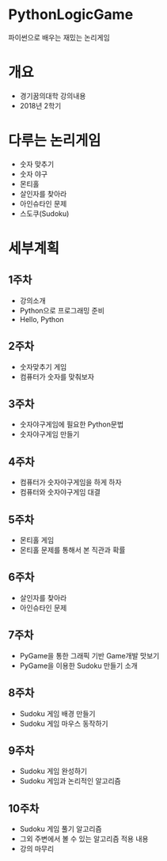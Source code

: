 # PythonLogicGame
파이썬으로 배우는 재밌는 논리게임

개요
====
* 경기꿈의대학 강의내용
* 2018년 2학기

다루는 논리게임
===============
* 숫자 맞추기
* 숫자 야구
* 몬티홀
* 살인자를 찾아라
* 아인슈타인 문제
* 스도쿠(Sudoku)

세부계획
========
1주차
-----
* 강의소개
* Python으로 프로그래밍 준비
* Hello, Python

2주차
-----
* 숫자맞추기 게임
* 컴퓨터가 숫자를 맞춰보자

3주차
-----
* 숫자야구게임에 필요한 Python문법
* 숫자야구게임 만들기

4주차
-----
* 컴퓨터가 숫자야구게임을 하게 하자
* 컴퓨터와 숫자야구게임 대결

5주차
-----
* 몬티홀 게임
* 몬티홀 문제를 통해서 본 직관과 확률

6주차
-----
* 살인자를 찾아라
* 아인슈타인 문제

7주차
-----
* PyGame을 통한 그래픽 기반 Game개발 맛보기
* PyGame을 이용한 Sudoku 만들기 소개

8주차
-----
* Sudoku 게임 배경 만들기
* Sudoku 게임 마우스 동작하기

9주차
-----
* Sudoku 게임 완성하기
* Sudoku 게임과 논리적인 알고리즘

10주차
------
* Sudoku 게임 풀기 알고리즘
* 그외 주변에서 볼 수 있는 알고리즘 적용 내용
* 강의 마무리
